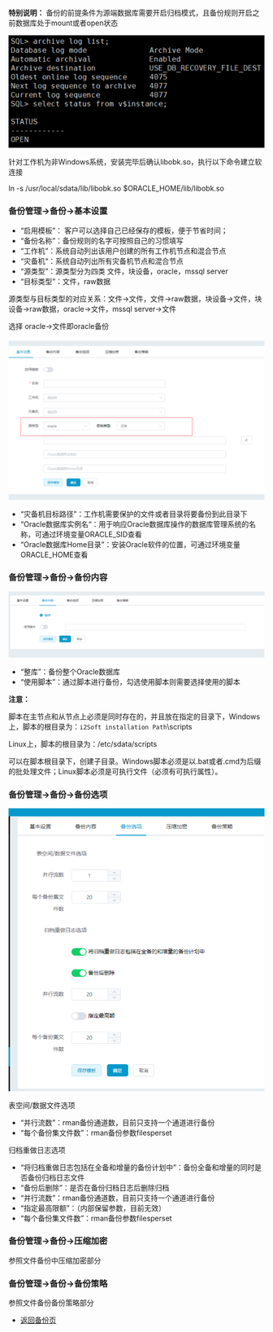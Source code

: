 **特别说明：**
备份的前提条件为源端数据库需要开启归档模式，且备份规则开启之前数据库处于mount或者open状态

![说明: 1](/assets/20190505bk01.png)

针对工作机为非Windows系统，安装完毕后确认libobk.so，执行以下命令建立软连接

ln -s /usr/local/sdata/lib/libobk.so $ORACLE_HOME/lib/libobk.so


### 备份管理-&gt;备份-&gt;基本设置
*   “启用模板”： 客户可以选择自己已经保存的模板，便于节省时间；
*   “备份名称”：备份规则的名字可按照自己的习惯填写
*   “工作机”：系统自动列出该用户创建的所有工作机节点和混合节点
*   “灾备机“：系统自动列出所有灾备机节点和混合节点
*   “源类型”：源类型分为四类 文件，块设备，oracle，mssql server
*   “目标类型”：文件，raw数据

源类型与目标类型的对应关系：文件-&gt;文件，文件-&gt;raw数据，块设备-&gt;文件，块设备-&gt;raw数据，oracle-&gt;文件，mssql server-&gt;文件

选择 oracle-&gt;文件即oracle备份

![说明: 1](/assets/V7.000015.png)

*   “灾备机目标路径”：工作机需要保护的文件或者目录将要备份到此目录下
*   “Oracle数据库实例名“：用于响应Oracle数据库操作的数据库管理系统的名称，可通过环境变量ORACLE_SID查看
*   “Oracle数据库Home目录”：安装Oracle软件的位置，可通过环境变量ORACLE_HOME查看

### 备份管理-&gt;备份-&gt;备份内容

![说明: 1](/assets/V7.000016.png)

*   “整库”：备份整个Oracle数据库
*   “使用脚本”：通过脚本进行备份，勾选使用脚本则需要选择使用的脚本

**注意：**

脚本在主节点和从节点上必须是同时存在的，并且放在指定的目录下，Windows上，脚本的根目录为：`i2Soft installation Path`\scripts

Linux上，脚本的根目录为：/etc/sdata/scripts

可以在脚本根目录下，创建子目录。Windows脚本必须是以.bat或者.cmd为后缀的批处理文件；Linux脚本必须是可执行文件（必须有可执行属性）。

### 备份管理-&gt;备份-&gt;备份选项

![说明: 1](/assets/V7.000017.png)

表空间/数据文件选项

*   “并行流数”：rman备份通道数，目前只支持一个通道进行备份
*   “每个备份集文件数”：rman备份参数filesperset

归档重做日志选项

*   “将归档重做日志包括在全备和增量的备份计划中”：备份全备和增量的同时是否备份归档日志文件
*   “备份后删除”：是否在备份归档日志后删除归档
*   “并行流数”：rman备份通道数，目前只支持一个通道进行备份
*   “指定最高限额”：（内部保留参数，目前无效）
*   “每个备份集文件数”：rman备份参数filesperset

### 备份管理-&gt;备份-&gt;压缩加密
参照文件备份中压缩加密部分

### 备份管理-&gt;备份-&gt;备份策略
参照文件备份备份策略部分



* [返回备份页](backup.md)
